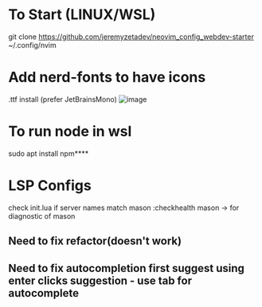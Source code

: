 # To Start (LINUX/WSL)
git clone https://github.com/jeremyzetadev/neovim_config_webdev-starter ~/.config/nvim

# Add nerd-fonts to have icons

.ttf install (prefer JetBrainsMono)
![image](https://github.com/user-attachments/assets/20c30055-e9ec-41a2-b872-82bc59d12250)

# To run node in wsl
sudo apt install npm****

# LSP Configs
check init.lua if server names match mason
:checkhealth mason     -> for diagnostic of mason

## Need to fix refactor(doesn't work)
## Need to fix autocompletion first suggest using enter clicks suggestion - use tab for autocomplete
